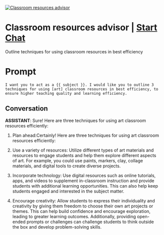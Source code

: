 
[![Classroom resources advisor](https://flow-prompt-covers.s3.us-west-1.amazonaws.com/icon/illustrative/illus_6.png)](https://gptcall.net/chat.html?data=%7B%22contact%22%3A%7B%22id%22%3A%22ui3kNl8FPOWpzFGGlh1xj%22%2C%22flow%22%3Atrue%7D%7D)
# Classroom resources advisor | [Start Chat](https://gptcall.net/chat.html?data=%7B%22contact%22%3A%7B%22id%22%3A%22ui3kNl8FPOWpzFGGlh1xj%22%2C%22flow%22%3Atrue%7D%7D)
Outline techniques for using classroom resources in best efficiency



# Prompt

```
I want you to act as a {{ subject }}. I would like you to outline 3 techniques for using [art] classroom resources in best efficiency, to ensure higher teaching quality and learning efficiency. 

```

## Conversation

**ASSISTANT**: Sure! Here are three techniques for using art classroom resources efficiently:



1. Plan ahead:Certainly! Here are three techniques for using art classroom resources efficiently:



1. Use a variety of resources: Utilize different types of art materials and resources to engage students and help them explore different aspects of art. For example, you could use paints, markers, clay, collage materials, and digital tools to create diverse projects.



2. Incorporate technology: Use digital resources such as online tutorials, apps, and videos to supplement in-classroom instruction and provide students with additional learning opportunities. This can also help keep students engaged and interested in the subject matter.



3. Encourage creativity: Allow students to express their individuality and creativity by giving them freedom to choose their own art projects or themes. This can help build confidence and encourage exploration, leading to greater learning outcomes. Additionally, providing open-ended prompts or challenges can challenge students to think outside the box and develop problem-solving skills.


